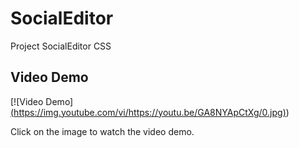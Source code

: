 # SocialEditor
Project SocialEditor CSS

## Video Demo


[![Video Demo][(https://img.youtube.com/vi/https://youtu.be/GA8NYApCtXg/0.jpg)](https://youtu.be/GA8NYApCtXg))


Click on the image to watch the video demo.


